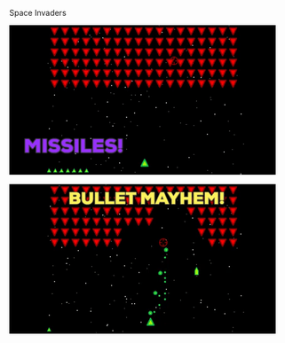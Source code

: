 Space Invaders

![Alt Text](https://github.com/zanizrules/Space-Invaders/raw/master/github_images/missiles.gif)

![Alt Text](https://github.com/zanizrules/Space-Invaders/raw/master/github_images/bullets.gif)
